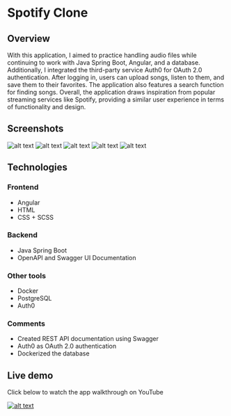 # Spotify Clone

## Overview
With this application, I aimed to practice handling audio files while continuing to work with Java Spring Boot, Angular, and a database. Additionally, I integrated the third-party service Auth0 for OAuth 2.0 authentication. After logging in, users can upload songs, listen to them, and save them to their favorites. The application also features a search function for finding songs. Overall, the application draws inspiration from popular streaming services like Spotify, providing a similar user experience in terms of functionality and design.

## Screenshots
![alt text](https://res.cloudinary.com/dv7nhvy8e/image/upload/v1724602006/spotify/k0mlisvodtsm9hriuavl.png)
![alt text](https://res.cloudinary.com/dv7nhvy8e/image/upload/v1724602006/spotify/svhdlsea9nsntgkagbkd.png)
![alt text](https://res.cloudinary.com/dv7nhvy8e/image/upload/v1724602006/spotify/uw9rqjeyv3crczne71hz.png)
![alt text](https://res.cloudinary.com/dv7nhvy8e/image/upload/v1724602006/spotify/mq5ocblhqhktsfzlgies.png)
![alt text](https://res.cloudinary.com/dv7nhvy8e/image/upload/v1724602006/spotify/nttkcmbuy1nzlznjvfjj.png)

## Technologies
### Frontend
- Angular
- HTML
- CSS + SCSS
### Backend
- Java Spring Boot
- OpenAPI and Swagger UI Documentation
### Other tools
- Docker
- PostgreSQL
- Auth0 
### Comments
- Created REST API documentation using Swagger
- Auth0 as OAuth 2.0 authentication
- Dockerized the database

## Live demo
Click below to watch the app walkthrough on YouTube

[![alt text](https://img.youtube.com/vi/pz6bFt9iW2Q/0.jpg)](https://www.youtube.com/watch?v=pz6bFt9iW2Q)
